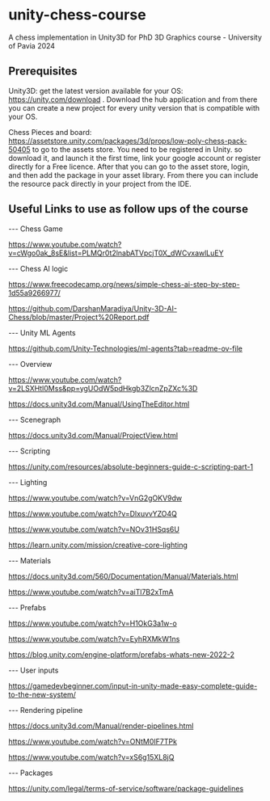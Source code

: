 # unity-chess-course
A chess implementation in Unity3D for PhD 3D Graphics course - University of Pavia 2024

## Prerequisites
Unity3D: get the latest version available for your OS: https://unity.com/download . Download the hub application and from there you can create a new project for every unity version that is compatible with your OS.

Chess Pieces and board: https://assetstore.unity.com/packages/3d/props/low-poly-chess-pack-50405 to go to the assets store. 
You need to be registered in Unity. so download it, and launch it the first time, link your google account or register directly for a Free licence. 
After that you can go to the asset store, login, and then add the package in your asset library. From there you can include the resource pack directly in your project from the IDE.

## Useful Links to use as follow ups of the course

--- Chess Game

https://www.youtube.com/watch?v=cWgo0ak_8sE&list=PLMQr0t2lnabATVpcjT0X_dWCvxawlLuEY

--- Chess AI logic

https://www.freecodecamp.org/news/simple-chess-ai-step-by-step-1d55a9266977/

https://github.com/DarshanMaradiya/Unity-3D-AI-Chess/blob/master/Project%20Report.pdf

--- Unity ML Agents

https://github.com/Unity-Technologies/ml-agents?tab=readme-ov-file

--- Overview

https://www.youtube.com/watch?v=2LSXHtl0Mss&pp=ygUOdW5pdHkgb3ZlcnZpZXc%3D

https://docs.unity3d.com/Manual/UsingTheEditor.html

--- Scenegraph

https://docs.unity3d.com/Manual/ProjectView.html

--- Scripting

https://unity.com/resources/absolute-beginners-guide-c-scripting-part-1

--- Lighting

https://www.youtube.com/watch?v=VnG2gOKV9dw

https://www.youtube.com/watch?v=DlxuvvYZO4Q

https://www.youtube.com/watch?v=NOv31HSqs6U

https://learn.unity.com/mission/creative-core-lighting

--- Materials

https://docs.unity3d.com/560/Documentation/Manual/Materials.html

https://www.youtube.com/watch?v=aiTl7B2xTmA

--- Prefabs

https://www.youtube.com/watch?v=H1OkG3a1w-o

https://www.youtube.com/watch?v=EyhRXMkW1ns

https://blog.unity.com/engine-platform/prefabs-whats-new-2022-2

--- User inputs

https://gamedevbeginner.com/input-in-unity-made-easy-complete-guide-to-the-new-system/

--- Rendering pipeline

https://docs.unity3d.com/Manual/render-pipelines.html

https://www.youtube.com/watch?v=ONtM0IF7TPk

https://www.youtube.com/watch?v=xS6g15XL8jQ

--- Packages

https://unity.com/legal/terms-of-service/software/package-guidelines
